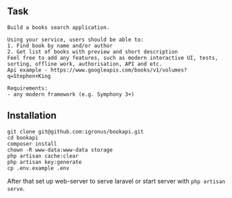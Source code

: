 ## Task

```
Build a books search application. 

Using your service, users should be able to:
1. Find book by name and/or author
2. Get list of books with preview and short description 
Feel free to add any features, such as modern interactive UI, tests, sorting, offline work, authorisation, API and etc. 
Api example - https://www.googleapis.com/books/v1/volumes?q=Stephen+King

Requirements:
- any modern framework (e.g. Symphony 3+)
```

## Installation

```
git clone git@github.com:igronus/bookapi.git
cd bookapi
composer install
chown -R www-data:www-data storage
php artisan cache:clear
php artisan key:generate
cp .env.example .env
```

After that set up web-server to serve laravel or start server with `php artisan serve`.
